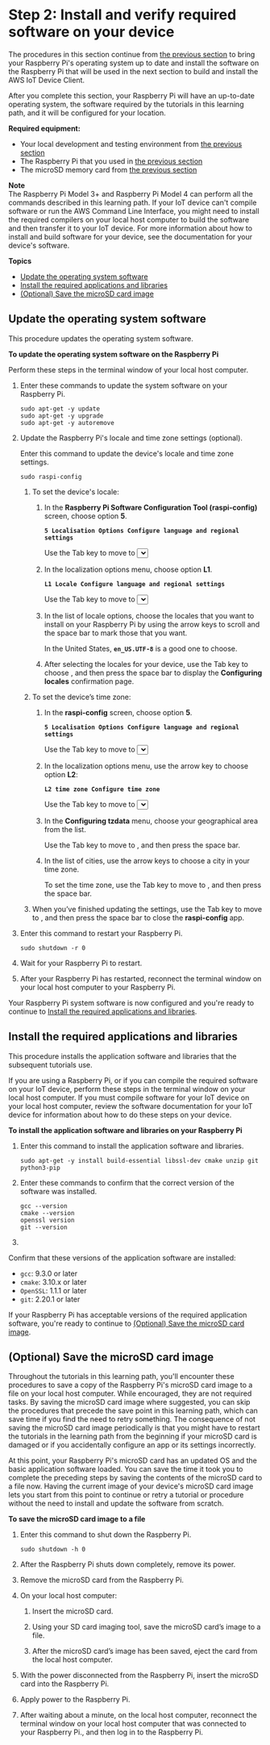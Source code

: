 # Step 2: Install and verify required software on your device<a name="iot-dc-prepare-device-sw"></a>

The procedures in this section continue from [the previous section](iot-dc-prepare-device-sys.md) to bring your Raspberry Pi's operating system up to date and install the software on the Raspberry Pi that will be used in the next section to build and install the AWS IoT Device Client\.

After you complete this section, your Raspberry Pi will have an up\-to\-date operating system, the software required by the tutorials in this learning path, and it will be configured for your location\.

**Required equipment:**
+ Your local development and testing environment from [the previous section](iot-dc-prepare-device-sys.md)
+ The Raspberry Pi that you used in [the previous section](iot-dc-prepare-device-sys.md)
+ The microSD memory card from [the previous section](iot-dc-prepare-device-sys.md)

**Note**  
The Raspberry Pi Model 3\+ and Raspberry Pi Model 4 can perform all the commands described in this learning path\. If your IoT device can't compile software or run the AWS Command Line Interface, you might need to install the required compilers on your local host computer to build the software and then transfer it to your IoT device\. For more information about how to install and build software for your device, see the documentation for your device's software\.

**Topics**
+ [Update the operating system software](#iot-dc-prepare-device-sw-step1)
+ [Install the required applications and libraries](#iot-dc-prepare-device-sw-step2)
+ [\(Optional\) Save the microSD card image](#iot-dc-prepare-device-sw-step3)

## Update the operating system software<a name="iot-dc-prepare-device-sw-step1"></a>

This procedure updates the operating system software\.

**To update the operating system software on the Raspberry Pi**

Perform these steps in the terminal window of your local host computer\.

1. Enter these commands to update the system software on your Raspberry Pi\.

   ```
   sudo apt-get -y update
   sudo apt-get -y upgrade
   sudo apt-get -y autoremove
   ```

1. Update the Raspberry Pi's locale and time zone settings \(optional\)\.

   Enter this command to update the device's locale and time zone settings\.

   ```
   sudo raspi-config
   ```

   1. To set the device's locale:

      1. In the **Raspberry Pi Software Configuration Tool \(raspi\-config\)** screen, choose option **5**\.

         **`5 Localisation Options Configure language and regional settings`**

         Use the Tab key to move to **<Select>,** and then press the space bar\.

      1. In the localization options menu, choose option **L1**\.

         **`L1 Locale Configure language and regional settings`**

         Use the Tab key to move to **<Select>,** and then press the space bar\.

      1. In the list of locale options, choose the locales that you want to install on your Raspberry Pi by using the arrow keys to scroll and the space bar to mark those that you want\. 

         In the United States, **`en_US.UTF-8`** is a good one to choose\.

      1. After selecting the locales for your device, use the Tab key to choose **<OK>**, and then press the space bar to display the **Configuring locales** confirmation page\.

   1. To set the device’s time zone:

      1. In the **raspi\-config** screen, choose option **5**\.

         **`5 Localisation Options Configure language and regional settings`**

         Use the Tab key to move to **<Select>,** and then press the space bar\.

      1. In the localization options menu, use the arrow key to choose option **L2**:

         **`L2 time zone Configure time zone`**

         Use the Tab key to move to **<Select>,** and then press the space bar\.

      1. In the **Configuring tzdata** menu, choose your geographical area from the list\. 

         Use the Tab key to move to **<OK>**, and then press the space bar\.

      1. In the list of cities, use the arrow keys to choose a city in your time zone\.

         To set the time zone, use the Tab key to move to **<OK>**, and then press the space bar\.

   1. When you’ve finished updating the settings, use the Tab key to move to **<Finish>**, and then press the space bar to close the **raspi\-config** app\.

1. Enter this command to restart your Raspberry Pi\.

   ```
   sudo shutdown -r 0
   ```

1. Wait for your Raspberry Pi to restart\.

1. After your Raspberry Pi has restarted, reconnect the terminal window on your local host computer to your Raspberry Pi\.

Your Raspberry Pi system software is now configured and you're ready to continue to [Install the required applications and libraries](#iot-dc-prepare-device-sw-step2)\.

## Install the required applications and libraries<a name="iot-dc-prepare-device-sw-step2"></a>

This procedure installs the application software and libraries that the subsequent tutorials use\.

If you are using a Raspberry Pi, or if you can compile the required software on your IoT device, perform these steps in the terminal window on your local host computer\. If you must compile software for your IoT device on your local host computer, review the software documentation for your IoT device for information about how to do these steps on your device\.

**To install the application software and libraries on your Raspberry Pi**

1. Enter this command to install the application software and libraries\.

   ```
   sudo apt-get -y install build-essential libssl-dev cmake unzip git python3-pip
   ```

1. Enter these commands to confirm that the correct version of the software was installed\.

   ```
   gcc --version
   cmake --version
   openssl version
   git --version
   ```

1. 

   Confirm that these versions of the application software are installed:
   + `gcc`: 9\.3\.0 or later
   + `cmake`: 3\.10\.x or later
   + `OpenSSL`: 1\.1\.1 or later
   + `git`: 2\.20\.1 or later

If your Raspberry Pi has acceptable versions of the required application software, you're ready to continue to [\(Optional\) Save the microSD card image](#iot-dc-prepare-device-sw-step3)\.

## \(Optional\) Save the microSD card image<a name="iot-dc-prepare-device-sw-step3"></a>

Throughout the tutorials in this learning path, you'll encounter these procedures to save a copy of the Raspberry Pi's microSD card image to a file on your local host computer\. While encouraged, they are not required tasks\. By saving the microSD card image where suggested, you can skip the procedures that precede the save point in this learning path, which can save time if you find the need to retry something\. The consequence of not saving the microSD card image periodically is that you might have to restart the tutorials in the learning path from the beginning if your microSD card is damaged or if you accidentally configure an app or its settings incorrectly\.

At this point, your Raspberry Pi's microSD card has an updated OS and the basic application software loaded\. You can save the time it took you to complete the preceding steps by saving the contents of the microSD card to a file now\. Having the current image of your device's microSD card image lets you start from this point to continue or retry a tutorial or procedure without the need to install and update the software from scratch\.

**To save the microSD card image to a file**

1. Enter this command to shut down the Raspberry Pi\.

   ```
   sudo shutdown -h 0
   ```

1. After the Raspberry Pi shuts down completely, remove its power\.

1. Remove the microSD card from the Raspberry Pi\.

1. On your local host computer: 

   1. Insert the microSD card\.

   1. Using your SD card imaging tool, save the microSD card’s image to a file\.

   1. After the microSD card’s image has been saved, eject the card from the local host computer\.

1. With the power disconnected from the Raspberry Pi, insert the microSD card into the Raspberry Pi\.

1. Apply power to the Raspberry Pi\.

1. After waiting about a minute, on the local host computer, reconnect the terminal window on your local host computer that was connected to your Raspberry Pi\., and then log in to the Raspberry Pi\.